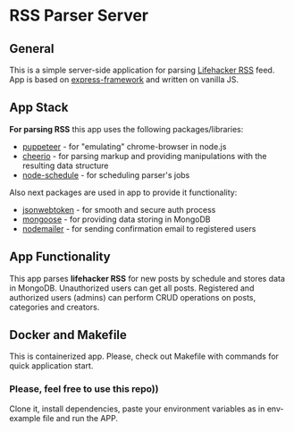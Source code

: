 # RSS Parser Server

## General
This is a simple server-side application for parsing [Lifehacker RSS](https://lifehacker.com/rss) feed.
App is based on [express-framework](http://expressjs.com) and written on vanilla JS.

## App Stack
**For parsing RSS** this app uses the following packages/libraries:
 - [puppeteer](https://github.com/puppeteer/puppeteer) - for "emulating" chrome-browser in node.js
 - [cheerio](https://cheerio.js.org/) - for parsing markup and providing manipulations with the resulting data structure
 - [node-schedule](https://github.com/node-schedule/node-schedule#readme) - for scheduling parser's jobs

 Also next packages are used in app to provide it functionality:
 - [jsonwebtoken](https://github.com/auth0/node-jsonwebtoken) - for smooth and secure auth process
 - [mongoose](https://mongoosejs.com/) - for providing data storing in MongoDB
 - [nodemailer](https://nodemailer.com/) - for sending confirmation email to registered users

## App Functionality
This app parses **lifehacker RSS** for new posts by schedule and stores data in MongoDB. Unauthorized users can get all posts. Registered and authorized users (admins) can perform CRUD operations on posts, categories and creators.

## Docker and Makefile
This is containerized app. Please, check out Makefile with commands for quick application start. 

### Please, feel free to use this repo)) 
Clone it, install dependencies, paste your environment variables as in env-example file and run the APP.